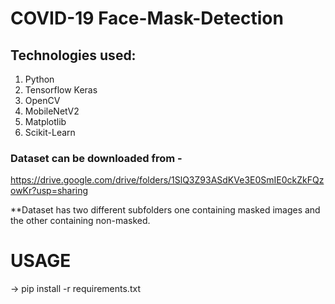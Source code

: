 # COVID-19 Face-Mask-Detection

## Technologies used: 
1. Python 
2. Tensorflow Keras
3. OpenCV
4. MobileNetV2
5. Matplotlib
6. Scikit-Learn

### Dataset can be downloaded from - 
 https://drive.google.com/drive/folders/1SlQ3Z93ASdKVe3E0SmIE0ckZkFQzowKr?usp=sharing

**Dataset has two different subfolders one containing masked images and the other containing non-masked.

# USAGE
 -> pip install -r requirements.txt
